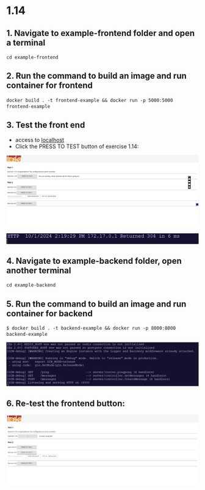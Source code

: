 # 1.14

## 1. Navigate to example-frontend folder and open a terminal

```
cd example-frontend
```

## 2. Run the command to build an image and run container for frontend

```
docker build . -t frontend-example && docker run -p 5000:5000 frontend-example
```

## 3. Test the front end

- access to [localhost](http://localhost:5000/)
- Click the PRESS TO TEST button of exercise 1.14:

![1727792464126](image/README/1727792464126.png)

![1727792481797](image/README/1727792481797.png)

## 4. Navigate to example-backend folder, open another terminal

```
cd example-backend
```

## 5. Run the command to build an image and run container for backend

```
$ docker build . -t backend-example && docker run -p 8000:8000 backend-example
```

![1727792633616](image/README/1727792633616.png)

## 6. Re-test the frontend button:

![1727793526667](image/README/1727793526667.png)
